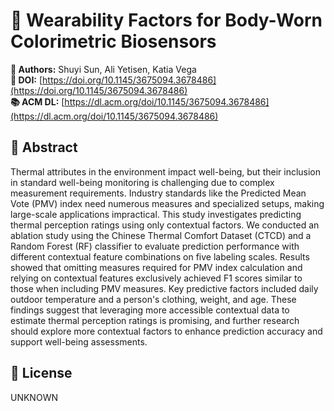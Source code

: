 # 📄 Wearability Factors for Body-Worn Colorimetric Biosensors

**👥 Authors:** Shuyi Sun, Ali Yetisen, Katia Vega  
**🔗 DOI:** [https://doi.org/10.1145/3675094.3678486](https://doi.org/10.1145/3675094.3678486)  
**📚 ACM DL:** [https://dl.acm.org/doi/10.1145/3675094.3678486](https://dl.acm.org/doi/10.1145/3675094.3678486)

## 📄 Abstract

Thermal attributes in the environment impact well-being, but their inclusion in standard well-being monitoring is challenging due to complex measurement requirements. Industry standards like the Predicted Mean Vote (PMV) index need numerous measures and specialized setups, making large-scale applications impractical. This study investigates predicting thermal perception ratings using only contextual factors. We conducted an ablation study using the Chinese Thermal Comfort Dataset (CTCD) and a Random Forest (RF) classifier to evaluate prediction performance with different contextual feature combinations on five labeling scales. Results showed that omitting measures required for PMV index calculation and relying on contextual features exclusively achieved F1 scores similar to those when including PMV measures. Key predictive factors included daily outdoor temperature and a person's clothing, weight, and age. These findings suggest that leveraging more accessible contextual data to estimate thermal perception ratings is promising, and further research should explore more contextual factors to enhance prediction accuracy and support well-being assessments.

## 🪪 License

UNKNOWN
